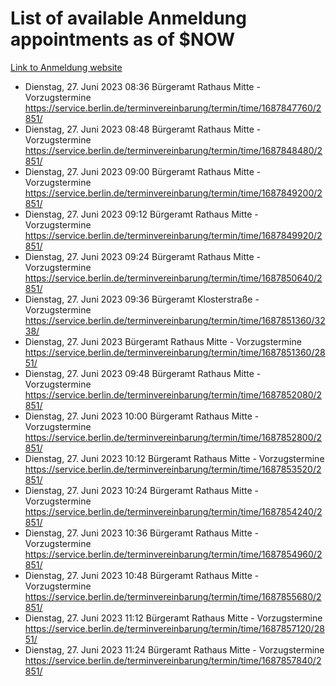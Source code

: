 # List of available Anmeldung appointments as of $NOW
[Link to Anmeldung website](https://service.berlin.de/terminvereinbarung/termin/tag.php?termin=1&anliegen[]=120686&dienstleisterlist=122210,122217,327316,122219,327312,122227,327314,122231,327346,122243,327348,122254,122252,329742,122260,329745,122262,329748,122271,327278,122273,327274,122277,327276,330436,122280,327294,122282,327290,122284,327292,122291,327270,122285,327266,122286,327264,122296,327268,150230,329760,122297,327286,122294,327284,122312,329763,122314,329775,122304,327330,122311,327334,122309,327332,317869,122281,327352,122279,329772,122283,122276,327324,122274,327326,122267,329766,122246,327318,122251,327320,122257,327322,122208,327298,122226,327300&herkunft=http%3A%2F%2Fservice.berlin.de%2Fdienstleistung%2F120686%2F)
- Dienstag, 27. Juni 2023 08:36 Bürgeramt Rathaus Mitte - Vorzugstermine https://service.berlin.de/terminvereinbarung/termin/time/1687847760/2851/
- Dienstag, 27. Juni 2023 08:48 Bürgeramt Rathaus Mitte - Vorzugstermine https://service.berlin.de/terminvereinbarung/termin/time/1687848480/2851/
- Dienstag, 27. Juni 2023 09:00 Bürgeramt Rathaus Mitte - Vorzugstermine https://service.berlin.de/terminvereinbarung/termin/time/1687849200/2851/
- Dienstag, 27. Juni 2023 09:12 Bürgeramt Rathaus Mitte - Vorzugstermine https://service.berlin.de/terminvereinbarung/termin/time/1687849920/2851/
- Dienstag, 27. Juni 2023 09:24 Bürgeramt Rathaus Mitte - Vorzugstermine https://service.berlin.de/terminvereinbarung/termin/time/1687850640/2851/
- Dienstag, 27. Juni 2023 09:36 Bürgeramt Klosterstraße - Vorzugstermine https://service.berlin.de/terminvereinbarung/termin/time/1687851360/3238/
- Dienstag, 27. Juni 2023  Bürgeramt Rathaus Mitte - Vorzugstermine https://service.berlin.de/terminvereinbarung/termin/time/1687851360/2851/
- Dienstag, 27. Juni 2023 09:48 Bürgeramt Rathaus Mitte - Vorzugstermine https://service.berlin.de/terminvereinbarung/termin/time/1687852080/2851/
- Dienstag, 27. Juni 2023 10:00 Bürgeramt Rathaus Mitte - Vorzugstermine https://service.berlin.de/terminvereinbarung/termin/time/1687852800/2851/
- Dienstag, 27. Juni 2023 10:12 Bürgeramt Rathaus Mitte - Vorzugstermine https://service.berlin.de/terminvereinbarung/termin/time/1687853520/2851/
- Dienstag, 27. Juni 2023 10:24 Bürgeramt Rathaus Mitte - Vorzugstermine https://service.berlin.de/terminvereinbarung/termin/time/1687854240/2851/
- Dienstag, 27. Juni 2023 10:36 Bürgeramt Rathaus Mitte - Vorzugstermine https://service.berlin.de/terminvereinbarung/termin/time/1687854960/2851/
- Dienstag, 27. Juni 2023 10:48 Bürgeramt Rathaus Mitte - Vorzugstermine https://service.berlin.de/terminvereinbarung/termin/time/1687855680/2851/
- Dienstag, 27. Juni 2023 11:12 Bürgeramt Rathaus Mitte - Vorzugstermine https://service.berlin.de/terminvereinbarung/termin/time/1687857120/2851/
- Dienstag, 27. Juni 2023 11:24 Bürgeramt Rathaus Mitte - Vorzugstermine https://service.berlin.de/terminvereinbarung/termin/time/1687857840/2851/
